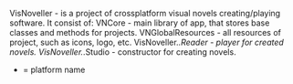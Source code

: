 VisNoveller - is a project of crossplatform visual novels creating/playing software.
It consist of:
VNCore - main library of app, that stores base classes and methods for projects. 
VNGlobalResources - all resources of project, such as icons, logo, etc.
VisNoveller.*.Reader - player for created novels. 
VisNoveller.*.Studio - constructor for creating novels.
* = platform name
